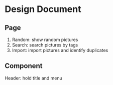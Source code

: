 # Design Document

## Page

1. Random: show random pictures
2. Search: search pictures by tags
3. Import: import pictures and identify duplicates

## Component

Header: hold title and menu
